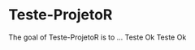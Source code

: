 
# Teste-ProjetoR

<!-- badges: start -->
<!-- badges: end -->

The goal of Teste-ProjetoR is to ...
Teste Ok
Teste Ok
